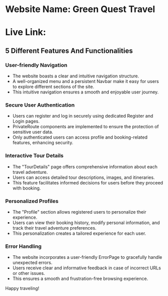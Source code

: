 # Website Name: Green Quest Travel

# Live Link:

## 5 Different Features And Functionalities

### User-friendly Navigation

- The website boasts a clear and intuitive navigation structure.
- A well-organized menu and a persistent Navbar make it easy for users to explore different sections of the site.
- This intuitive navigation ensures a smooth and enjoyable user journey.

### Secure User Authentication

- Users can register and log in securely using dedicated Register and Login pages.
- PrivateRoute components are implemented to ensure the protection of sensitive user data.
- Only authenticated users can access profile and booking-related features, enhancing security.

### Interactive Tour Details

- The "TourDetails" page offers comprehensive information about each travel adventure.
- Users can access detailed tour descriptions, images, and itineraries.
- This feature facilitates informed decisions for users before they proceed with booking.

### Personalized Profiles

- The "Profile" section allows registered users to personalize their experience.
- Users can view their booking history, modify personal information, and track their travel adventure preferences.
- This personalization creates a tailored experience for each user.

### Error Handling

- The website incorporates a user-friendly ErrorPage to gracefully handle unexpected errors.
- Users receive clear and informative feedback in case of incorrect URLs or other issues.
- This ensures a smooth and frustration-free browsing experience.

Happy traveling!
